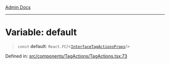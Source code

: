 [Admin Docs](/)

***

# Variable: default

> `const` **default**: `React.FC`/<[`InterfaceTagActionsProps`](components/TagActions/TagActions/README/interfaces/InterfaceTagActionsProps.md)/>

Defined in: [src/components/TagActions/TagActions.tsx:73](https://github.com/PalisadoesFoundation/talawa-admin/blob/main/src/components/TagActions/TagActions.tsx#L73)
